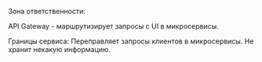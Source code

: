 Зона ответственности:

API Gateway - маршрутизирует запросы с UI в микросервисы.

Границы сервиса:
Переправляет запросы клиентов в микросервисы.
Не хранит некакую информацию.

